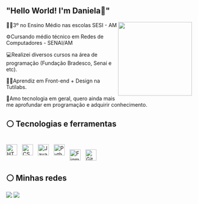 ## "Hello World! I'm Daniela​🤍​"

<!--
**danielaxm/danielaxm** is a ✨ _special_ ✨ repository because its `README.md` (this file) appears on your GitHub profile.

Here are some ideas to get you started:

- 🔭3º no Ensino Médio nas escolas SESI - AM
- 🌱Cursando médio técnico em Redes de Computadores.
- 👯Realizei diversos cursos na área de programação (Fundação Bradesco, Senai e etc).
- 🤔Aprendiz em Front-end + Design na Tutilabs.
- 💬 Ask me about ...
- 📫 How to reach me: ...
- 😄 Pronouns: ...
- ⚡ Fun fact: ...
-->
<img align="right" height="200rem" 
     src="https://github.com/user-attachments/assets/08e03250-4023-4be5-96ac-1d86fddd5f90"/>
​👩‍🎓​3º no Ensino Médio nas escolas SESI - AM

⚙️​Cursando médio técnico em Redes de Computadores - SENAI/AM

💻​Realizei diversos cursos na área de programação (Fundação Bradesco, Senai e etc).

​👩‍💻​Aprendiz em Front-end + Design na Tutilabs.
​

🤍Amo tecnologia em geral, quero ainda mais me aprofundar em programação e adquirir conhecimento​​.




## ⚪ Tecnologias e ferramentas
<div style="display: inline_block"><br>
    <img 
    align="left" 
    alt="HTML"
    title="HTML" 
    width="30px" 
    style="padding-right: 10px;" 
    src="https://cdn.jsdelivr.net/gh/devicons/devicon@latest/icons/html5/html5-original.svg" 
/>
<img 
    align="left" 
    alt="CSS" 
    title="CSS"
    width="30px" 
    style="padding-right: 10px;" 
    src="https://cdn.jsdelivr.net/gh/devicons/devicon@latest/icons/css3/css3-original.svg" 
/>
<img 
    align="left" 
    alt="JavaScript" 
    title="JavaScript"
    width="30px" 
    style="padding-right: 10px;" 
    src="https://cdn.jsdelivr.net/gh/devicons/devicon@latest/icons/javascript/javascript-original.svg" 
/>
<img 
    align="left" 
    alt="Python" 
    title="Python"
    width="30px" 
    style="padding-right: 10px;" 
    src="https://cdn.jsdelivr.net/gh/devicons/devicon@latest/icons/python/python-original.svg" 
/>

<img 
    align="left" 
    alt="Figma" 
    title="Figma"
    width="30px" 
    margin-top="30px"
    style="padding-right: 10px;" 
    src="https://cdn.jsdelivr.net/gh/devicons/devicon@latest/icons/figma/figma-original.svg" 
/>

<img 
    align="left" 
    alt="Git" 
    title="Git"
    width="30px" 
    margin-top="30px"
    style="padding-right: 10px;" 
    src="https://cdn.jsdelivr.net/gh/devicons/devicon@latest/icons/git/git-original.svg" 
/>
<br/>
<br/>

</div>

## ​​⚪​ Minhas redes ​​
 <div> 
   <a href="https://www.linkedin.com/in/daniela-xavier-ab68b831a/b" target="_blank"><img src="https://img.shields.io/badge/-LinkedIn-%230077B5?style=for-the-badge&logo=linkedin&logoColor=white" target="_blank"></a> 
   <a href="mailto:danielaxm29@gmail.com"><img src="https://img.shields.io/badge/-Gmail-%23333?style=for-the-badge&logo=gmail&logoColor=white" target="_blank"></a> 
  </div>

 



